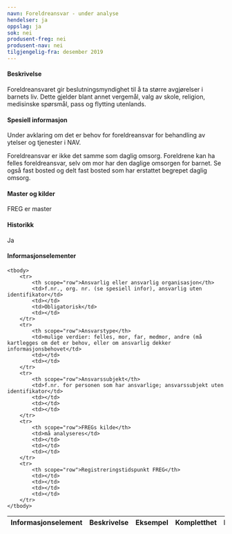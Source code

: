 ```yaml
---
navn: Foreldreansvar - under analyse
hendelser: ja
oppslag: ja
sok: nei
produsent-freg: nei
produsent-nav: nei
tilgjengelig-fra: desember 2019
---
```


#### Beskrivelse

Foreldreansvaret gir beslutningsmyndighet til å ta større avgjørelser i barnets liv. Dette gjelder blant annet vergemål, valg av skole,
religion, medisinske spørsmål, pass og flytting utenlands.

#### Spesiell informasjon

Under avklaring om det er behov for foreldreansvar for behandling av ytelser og tjenester i NAV.

Foreldreansvar er ikke det samme som daglig omsorg. Foreldrene kan ha felles foreldreansvar, selv om mor har den daglige omsorgen for
barnet.
Se også fast bosted og delt fast bosted som har erstattet begrepet daglig omsorg.

#### Master og kilder

FREG er master

#### Historikk

Ja

#### Informasjonselementer

<table class="table">
    <thead>
        <tr>
            <th>Informasjonselement</th>
            <th>Beskrivelse</th>
            <th>Eksempel</th>
            <th>Kompletthet</th>
            <th>Kvalitet</th>
        </tr>
    </thead>

    <tbody>
        <tr>
            <th scope="row">Ansvarlig eller ansvarlig organisasjon</th>
            <td>f.nr., org. nr. (se spesiell infor), ansvarlig uten identifikator</td>
            <td></td>
            <td>Obligatorisk</td>
            <td></td>
        </tr>
        <tr>
            <th scope="row">Ansvarstype</th>
            <td>mulige verdier: felles, mor, far, medmor, andre (må kartlegges om det er behov, eller om ansvarlig dekker informasjonsbehovet</td>
            <td></td>
            <td></td>
        </tr>
        <tr>
            <th scope="row">Ansvarssubjekt</th>
            <td>f.nr. for personen som har ansvarlige; ansvarssubjekt uten identifikator</td>
            <td></td>
            <td></td>
            <td></td>
        </tr>
        <tr>
            <th scope="row">FREGs kilde</th>
            <td>må analyseres</td>
            <td></td>
            <td></td>
            <td></td>
        </tr>
        <tr>
            <th scope="row">Registreringstidspunkt FREG</th>
            <td></td>
            <td></td>
            <td></td>
            <td></td>
        </tr>
    </tbody>
</table>
